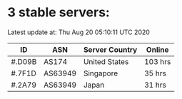 # 3 stable servers:

Latest update at: Thu Aug 20 05:10:11 UTC 2020

| ID | ASN | Server Country | Online |
| -- | --- | -------------- | ------ |
| #.D09B | AS174 | United States | 103 hrs |
| #.7F1D | AS63949 | Singapore | 35 hrs |
| #.2A79 | AS63949 | Japan | 31 hrs |

